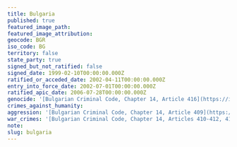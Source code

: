 ```yaml
---
title: Bulgaria
published: true
featured_image_path:
featured_image_attribution:
geocode: BGR
iso_code: BG
territory: false
state_party: true
signed_but_not_ratified: false
signed_date: 1999-02-10T00:00:00.000Z
ratified_or_acceded_date: 2002-04-11T00:00:00.000Z
entry_into_force_date: 2002-07-01T00:00:00.000Z
ratified_apic_date: 2006-07-28T00:00:00.000Z
genocide: '[Bulgarian Criminal Code, Chapter 14, Article 416](https://iccdb.hrlc.net/data/doc/172/keyword/46/)'
crimes_against_humanity:
aggression: '[Bulgarian Criminal Code, Chapter 14, Article 409](https://iccdb.hrlc.net/data/doc/172/keyword/1/)'
war_crimes: '[Bulgarian Criminal Code, Chapter 14, Articles 410-412, 414-415](https://iccdb.hrlc.net/data/doc/172/keyword/145/)'
note:
slug: bulgaria
---
```



